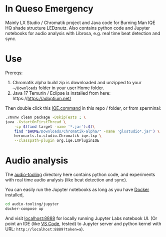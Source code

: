 # In Queso Emergency

Mainly LX Studio / Chromatik project and Java code for Burning Man IQE HQ shade structure LEDznutz.
Also contains python code and Jupyter notebooks for audio analysis with Librosa,
e.g. real time beat detection and sync.

# Use

Prereqs:
1. Chromatik alpha build zip is downloaded and unzipped to your `~/Downloads` folder in your user Home folder.
2. Java 17 Temurin / Eclipse is installed from here: https://https://adoptium.net/

Then double click this [IQE.command](./IQE.command) in this repo / folder, or from sperminal:
```bash
./mvnw clean package -DskipTests ; \
java -XstartOnFirstThread \
    -cp $(find target -name '*.jar'):$(\
    find "$HOME/Downloads/Chromatik-alpha/" -name 'glxstudio*.jar') \
    heronarts.lx.studio.Chromatik iqe.lxp \
    --classpath-plugin org.iqe.LXPluginIQE
```

# Audio analysis

The [audio-tooling](./audio-tooling/) directory here contains python code, and experiments
with real time audio analysis (like beat detection and sync).

You can easily run the Jupyter notebooks as long as you have [Docker](https://www.docker.com/) installed,
```bash
cd audio-tooling/jupyter
docker-compose up
```
And visit [localhost:8888](http://localhost:8888) for locally running Jupyter Labs notebook UI.
(Or point an IDE (like
[VS Code](https://code.visualstudio.com/docs/datascience/jupyter-notebooks#_connect-to-a-remote-jupyter-server), tested)
to Jupyter server and python kernel with URL: `http://localhost:8889?token=a`).